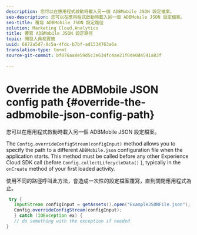 ```yaml
---
description: 您可以在應用程式啟動時載入另一個 ADBMobile JSON 設定檔案。
seo-description: 您可以在應用程式啟動時載入另一個 ADBMobile JSON 設定檔案。
seo-title: 覆寫 ADBMobile JSON 設定路徑
solution: Marketing Cloud,Analytics
title: 覆寫 ADBMobile JSON 設定路徑
topic: 開發人員和實施
uuid: 6872a5d7-0c5a-4fdc-b7bf-ad1534763a6a
translation-type: tm+mt
source-git-commit: bf076aa8e59d5c3e634fc4ae21f0de0d4541a83f

---
```



# Override the ADBMobile JSON config path {#override-the-adbmobile-json-config-path}

您可以在應用程式啟動時載入另一個 ADBMobile JSON 設定檔案。

The `Config.overrideConfigStream(configInput)` method allows you to specify the path to a different `ADBMobile.json` configuration file when the application starts. This method must be called before any other Experience Cloud SDK call (before `Config.collectLifecycleData()` ), typically in the `onCreate` method of your first loaded activity.

使用不同的路徑呼叫此方法，會造成一次性的設定檔案覆寫，直到關閉應用程式為止。

```java
 try { 
   InputStream configInput = getAssets().open("ExampleJSONFile.json"); 
   Config.overrideConfigStream(configInput); 
   } catch (IOException ex) { 
   // do something with the exception if needed 
}
```

